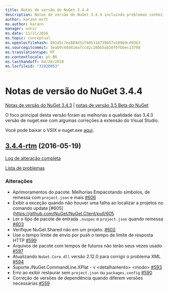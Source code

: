 ```yaml
---
title: Notas de versão do NuGet 3.4.4
description: Notas de versão do NuGet 3.4.4 incluindo problemas conhecidos, correções de bug, recursos adicionados e DCRs.
author: karann-msft
ms.author: karann
manager: unnir
ms.date: 11/11/2016
ms.topic: conceptual
ms.openlocfilehash: 891d5c7ee884d31f405118739b57a169b9cd93b3
ms.sourcegitcommit: 3eab9c4dd41ea7ccd2c28bb5ab16f6fbbec13708
ms.translationtype: MT
ms.contentlocale: pt-BR
ms.lasthandoff: 04/26/2018
ms.locfileid: "31820853"
---
```

# <a name="nuget-344-release-notes"></a>Notas de versão do NuGet 3.4.4

[Notas de versão do NuGet 3.4.3](../release-notes/nuget-3.4.3.md) | [notas de versão 3.5 Beta do NuGet](../release-notes/nuget-3.5-Beta.md)

O foco principal desta versão foram as melhorias a qualidade das 3.4.3 versão de nuget.exe com algumas correções à extensão do Visual Studio.

Você pode baixar o VSIX e nuget.exe [aqui](https://dist.nuget.org/index.html).

## <a name="344-rtmhttpsgithubcomnugetnugetclienttree344-rtm-2016-05-19"></a>[3.4.4-rtm](https://github.com/NuGet/NuGet.Client/tree/3.4.4-rtm) (2016-05-19)

[Log de alteração completa](https://github.com/NuGet/NuGet.Client/compare/3.5.0-beta-final...3.4.4-rtm)

[Lista de problemas](https://github.com/NuGet/Home/issues?q=is%3Aissue+milestone%3A3.4.4+is%3Aclosed)

### <a name="changes"></a>Alterações

- Aprimoramentos do pacote: Melhorias Empacotando símbolos, de remessa com `project.json` e mais [ \#606](https://github.com/NuGet/NuGet.Client/pull/606)
- Exibir a exceção quando não houver uma falha ao localizar a projetos no comando update [\#605] (https://github.com/NuGet/NuGet.Client/pull/605
- Ler o tipo de pacote de entrada `.nuspec` e `project.json` quando remessa [ \#603](https://github.com/NuGet/NuGet.Client/pull/603)
- Verifique NuGet.Shared não em um projeto. [\#602](https://github.com/NuGet/NuGet.Client/pull/602)
- Use o tempo limite de envio por push o tempo de limite de resposta HTTP [ \#599](https://github.com/NuGet/NuGet.Client/pull/599)
- Arquivos de pacote com tempos de futuros não terão seus vezes usado [ \#597](https://github.com/NuGet/NuGet.Client/pull/597)
- Atualizando `NuGet.Core.dll` versão 2.12.0 para corrigir o problema XML [ \#594](https://github.com/NuGet/NuGet.Client/pull/594)
- Suporte./NuGet.CommandLine.XPlat - v \<detalhamento\> \<modo\> [ \#593](https://github.com/NuGet/NuGet.Client/pull/593)
- Erro ao exibir restaurar sem `project.json` ou `packages.config` [ \#590](https://github.com/NuGet/NuGet.Client/pull/590)
- Correção de versões de dependência quando diferem versões necessárias [ \#559](https://github.com/NuGet/NuGet.Client/pull/559)